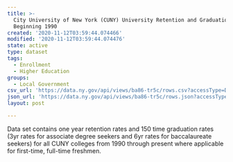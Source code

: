 ```yaml
---
title: >-
  City University of New York (CUNY) University Retention and Graduation Rates
  Beginning 1990
created: '2020-11-12T03:59:44.074466'
modified: '2020-11-12T03:59:44.074476'
state: active
type: dataset
tags:
  - Enrollment
  - Higher Education
groups:
  - Local Government
csv_url: 'https://data.ny.gov/api/views/ba86-tr5c/rows.csv?accessType=DOWNLOAD'
json_url: 'https://data.ny.gov/api/views/ba86-tr5c/rows.json?accessType=DOWNLOAD'
layout: post

---
```

Data set contains one year retention rates and 150 time graduation rates (3yr rates for associate degree seekers and 6yr rates for baccalaureate seekers) for all CUNY colleges from 1990 through present where applicable for first-time, full-time freshmen.
